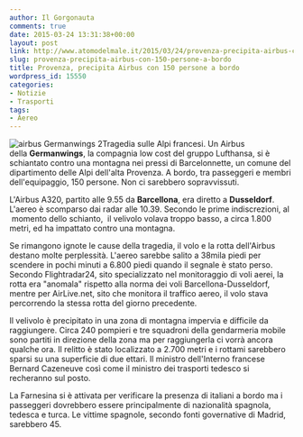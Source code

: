```yaml
---
author: Il Gorgonauta
comments: true
date: 2015-03-24 13:31:38+00:00
layout: post
link: http://www.atomodelmale.it/2015/03/24/provenza-precipita-airbus-con-150-persone-a-bordo/
slug: provenza-precipita-airbus-con-150-persone-a-bordo
title: Provenza, precipita Airbus con 150 persone a bordo
wordpress_id: 15550
categories:
- Notizie
- Trasporti
tags:
- Aereo
---
```


![airbus Germanwings 2](http://www.atomodelmale.it/wp-content/uploads/2015/03/airbus-Germanwings-2-300x168.jpg)Tragedia sulle Alpi francesi. Un Airbus della **Germanwings**, la compagnia low cost del gruppo Lufthansa, si è schiantato contro una montagna nei pressi di Barcelonnette, un comune del dipartimento delle Alpi dell'alta Provenza. A bordo, tra passeggeri e membri dell'equipaggio, 150 persone. Non ci sarebbero sopravvissuti.

L'Airbus A320, partito alle 9.55 da **Barcellona**, era diretto a **Dusseldorf**. L'aereo è scomparso dai radar alle 10.39. Secondo le prime indiscrezioni, al  momento dello schianto,  il velivolo volava troppo basso, a circa 1.800 metri, ed ha impattato contro una montagna.


Se rimangono ignote le cause della tragedia, il volo e la rotta dell'Airbus destano molte perplessità. L'aereo sarebbe salito a 38mila piedi per scendere in pochi minuti a 6.800 piedi quando il segnale è stato perso. Secondo Flightradar24, sito specializzato nel monitoraggio di voli aerei, la rotta era "anomala" rispetto alla norma dei voli Barcellona-Dusseldorf, mentre per AirLive.net, sito che monitora il traffico aereo, il volo stava percorrendo la stessa rotta del giorno precedente.

Il velivolo è precipitato in una zona di montagna impervia e difficile da raggiungere. Circa 240 pompieri e tre squadroni della gendarmeria mobile sono partiti in direzione della zona ma per raggiungerla ci vorrà ancora qualche ora. Il relitto è stato localizzato a 2.700 metri e i rottami sarebbero sparsi su una superficie di due ettari. Il ministro dell'Interno francese Bernard Cazeneuve così come il ministro dei trasporti tedesco si recheranno sul posto.

La Farnesina si è attivata per verificare la presenza di italiani a bordo ma i passeggeri dovrebbero essere principalmente di nazionalità spagnola, tedesca e turca. Le vittime spagnole, secondo fonti governative di Madrid, sarebbero 45.
